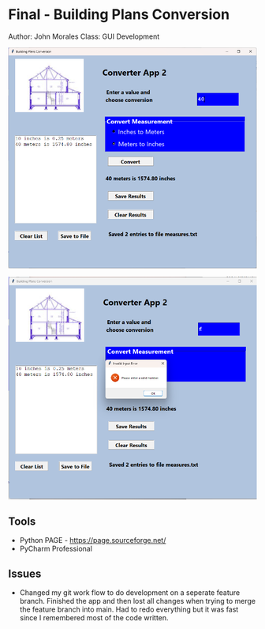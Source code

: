 # Final - Building Plans Conversion

Author: John Morales
Class: GUI Development

![Building Plans Conversion](main_gui.png)

![Error Example](gui_error.png)

## Tools
* Python PAGE - https://page.sourceforge.net/
* PyCharm Professional

## Issues
* Changed my git work flow to do development on a seperate feature branch. Finished the app and then lost all changes when trying to merge the feature branch into main. Had to redo everything but it was fast since I remembered most of the code written.